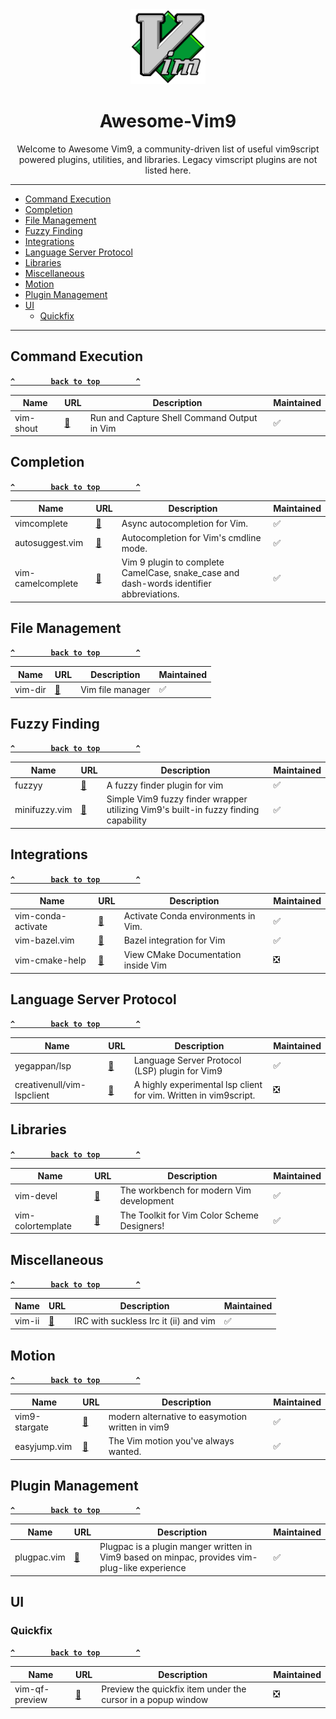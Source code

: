 <div align=center> 

<img src="assets/vim-logo.svg" alt="Vim Logo" width="120" height="120"> 

# Awesome-Vim9

Welcome to Awesome Vim9, a community-driven list of useful vim9script powered plugins, utilities, and libraries. Legacy vimscript plugins are not listed here. 

<!-- TODO: To submit a new plugin read [CONTRIBUTE.md](./CONTRIBUTE.md) -->

</div>

---

* [Command Execution](#command-execution)
* [Completion](#completion)
* [File Management](#file-managment)
* [Fuzzy Finding](#fuzzy-finding)
* [Integrations](#integrations)
* [Language Server Protocol](#language-server-protocol)
* [Libraries](#libraries)
* [Miscellaneous](#miscellaneous)
* [Motion](#motion)
* [Plugin Management](#plugin-managment)
* [UI](#ui)
  * [Quickfix](#quickfix)

---

<!-- | <Name> | [🔗](<link>) | Description | ✅ ❎ | -->


## Command Execution

**[`^        back to top        ^`](#awesome-vim9)**

| Name | URL | Description | Maintained |
| --- | --- | --- | --- |
| vim-shout | [🔗](https://github.com/habamax/vim-shout) | Run and Capture Shell Command Output in Vim | ✅ |

## Completion

**[`^        back to top        ^`](#awesome-vim9)**

| Name | URL | Description | Maintained |
| --- | --- | --- | --- |
| vimcomplete | [🔗](https://github.com/girishji/vimcomplete) | Async autocompletion for Vim. | ✅ |
| autosuggest.vim | [🔗](https://github.com/girishji/autosuggest.vim) | Autocompletion for Vim's cmdline mode. | ✅ |
| vim-camelcomplete | [🔗](https://github.com/jessepav/vim-camelcomplete) | Vim 9 plugin to complete CamelCase, snake_case and dash-words identifier abbreviations. | ✅ |


## File Management

**[`^        back to top        ^`](#awesome-vim9)**

| Name | URL | Description | Maintained |
| --- | --- | --- | --- |
| vim-dir | [🔗](https://github.com/habamax/vim-dir) | Vim file manager | ✅ |

## Fuzzy Finding

**[`^        back to top        ^`](#awesome-vim9)**

| Name | URL | Description | Maintained |
| --- | --- | --- | --- |
| fuzzyy | [🔗](https://github.com/Donaldttt/fuzzyy) | A fuzzy finder plugin for vim | ✅ |
| minifuzzy.vim | [🔗](https://github.com/hahdookin/minifuzzy.vim) | Simple Vim9 fuzzy finder wrapper utilizing Vim9's built-in fuzzy finding capability | ✅ |

## Integrations

**[`^        back to top        ^`](#awesome-vim9)**

| Name | URL | Description | Maintained |
| --- | --- | --- | --- |
| vim-conda-activate | [🔗](https://github.com/ubaldot/vim-conda-activate) | Activate Conda environments in Vim. | ✅ |
| vim-bazel.vim | [🔗](https://github.com/noscript/bazel.vim) | Bazel integration for Vim | ✅ |
| vim-cmake-help | [🔗](https://github.com/bfrg/vim-cmake-help) | View CMake Documentation inside Vim | ❎ |


## Language Server Protocol

**[`^        back to top        ^`](#awesome-vim9)**

| Name | URL | Description | Maintained |
| --- | --- | --- | --- |
| yegappan/lsp | [🔗](https://github.com/yegappan/lsp/tree/main) | Language Server Protocol (LSP) plugin for Vim9 | ✅ |
| creativenull/vim-lspclient | [🔗](https://github.com/creativenull/vim-lspclient) | A highly experimental lsp client for vim. Written in vim9script. | ❎ |

## Libraries

**[`^        back to top        ^`](#awesome-vim9)**

| Name | URL | Description | Maintained |
| --- | --- | --- | --- |
| vim-devel | [🔗](https://github.com/lifepillar/vim-devel) | The workbench for modern Vim development | ✅ |
| vim-colortemplate | [🔗](https://github.com/lifepillar/vim-colortemplate/tree/v3) | The Toolkit for Vim Color Scheme Designers! | ✅ |

## Miscellaneous

**[`^        back to top        ^`](#awesome-vim9)**

| Name | URL | Description | Maintained |
| --- | --- | --- | --- |
| vim-ii | [🔗](https://github.com/habamax/vim-ii) | IRC with suckless Irc it (ii) and vim | ✅ |

## Motion

**[`^        back to top        ^`](#awesome-vim9)**

| Name | URL | Description | Maintained |
| --- | --- | --- | --- |
| vim9-stargate | [🔗](https://github.com/monkoose/vim9-stargate) | modern alternative to easymotion written in vim9 |  ✅ |
| easyjump.vim | [🔗](https://github.com/girishji/easyjump.vim) | The Vim motion you've always wanted. | ✅ |

## Plugin Management

**[`^        back to top        ^`](#awesome-vim9)**

| Name | URL | Description | Maintained |
| --- | --- | --- | --- |
| plugpac.vim | [🔗](https://github.com/bennyyip/plugpac.vim) | Plugpac is a plugin manger written in Vim9 based on minpac, provides vim-plug-like experience | ✅ |

## UI

### Quickfix

**[`^        back to top        ^`](#awesome-vim9)**

| Name | URL | Description | Maintained |
| --- | --- | --- | --- |
| vim-qf-preview | [🔗](https://github.com/bfrg/vim-qf-preview) | Preview the quickfix item under the cursor in a popup window | ❎ |